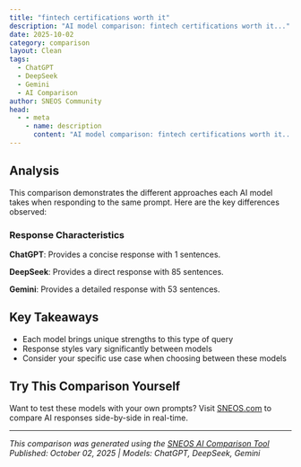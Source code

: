```yaml
---
title: "fintech certifications worth it"
description: "AI model comparison: fintech certifications worth it..."
date: 2025-10-02
category: comparison
layout: Clean
tags:
  - ChatGPT
  - DeepSeek
  - Gemini
  - AI Comparison
author: SNEOS Community
head:
  - - meta
    - name: description
      content: "AI model comparison: fintech certifications worth it..."
---
```


<ChatComparison
  title="fintech certifications worth it"
  prompt="fintech certifications worth it"
  :responses='{
    "ChatGPT": "Fintech certifications can be valuable for professionals looking to advance their careers in the financial technology sector. Here&#x27;s a breakdown of some popular certifications and their potential benefits:\n\n### 1. **Certified Fintech Professional (CFP)**\n   - **Provider**: Various organizations offer this certification, such as the Global Academy of Finance and Management (GAFM).\n   - **Benefits**: Provides foundational knowledge in fintech, including blockchain, digital currencies, and the regulatory environment. It’s suitable for newcomers and seasoned professionals seeking to validate their knowledge.\n\n### 2. **Certified Financial Technology Risk Professional (CFTRP)**\n   - **Provider**: Risk Management Association (RMA)\n   - **Benefits**: Focuses on risk management within fintech. It’s ideal for professionals responsible for managing and assessing risks in financial technology.\n\n### 3. **Blockchain and Cryptocurrency Certification**\n   - **Provider**: Institutions like Stanford University or online platforms like Coursera and edX offer courses and certifications.\n   - **Benefits**: With blockchain technology being a key aspect of fintech, this type of certification helps professionals understand cryptocurrency and its applications.\n\n### 4. **Certified Information Systems Auditor (CISA)**\n   - **Provider**: ISACA\n   - **Benefits**: While not exclusively fintech-focused, CISA validates information systems auditing and security knowledge, which is critical in fintech organizations.\n\n### 5. **Financial Modeling and Valuation Analyst (FMVA)**\n   - **Provider**: Corporate Finance Institute (CFI)\n   - **Benefits**: Teaches valuable financial modeling skills applicable in the fintech sector, making it easier to analyze financial data.\n\n### 6. **Digital Banking and Financial Technology Certificates**\n   - **Provider**: Various universities and online platforms (like Wharton, MIT, etc.)\n   - **Benefits**: These programs provide insights into digital banking, payments, funding, and technological innovation in finance.\n\n### 7. **Certified Financial Planner (CFP)**\n   - **Provider**: Certified Financial Planner Board of Standards\n   - **Benefits**: Although not directly a fintech certification, understanding personal finance can be enhanced with knowledge of fintech innovations.\n\n### Are Certifications Worth It?\n- **Career Advancement**: They can help you stand out in a competitive job market.\n- **Skill Development**: They provide structured learning and skills that may not be obtained through on-the-job experience alone.\n- **Networking Opportunities**: Certifications can connect you with professionals and organizations in the fintech space.\n\n### Things to Consider\n- **Cost**: Certifications can be expensive, so weigh the cost against the potential return on investment.\n- **Relevance**: Ensure that the certification aligns with your career goals and the specific area of fintech you&#x27;re interested in.\n- **Industry Recognition**: Research whether employers value the certification you’re considering.\n\nUltimately, whether or not a fintech certification is worth it depends on your personal career goals, current skills, and the specific job market in your area. Conduct thorough research and consider talking to professionals in the field to gather insights.",
    "DeepSeek": "Of course. This is a classic question in the fintech world, and the answer is nuanced: **Yes, fintech certifications can be worth it, but their value is highly dependent on your career goals, background, and the specific certification you choose.**\n\nThey are not a magic bullet, but a strategic tool.\n\nHere\u2019s a detailed breakdown to help you decide.\n\n### The \u0022Worth It\u0022 Spectrum: Who Benefits Most?\n\nCertifications provide the most value for:\n\n1.  **Career Switchers:** If you\u0027re coming from a non-finance or non-tech background (e.g., marketing, liberal arts), a certification is a powerful signal of your commitment and provides foundational knowledge. It answers the \u0022Why should we hire you for fintech?\u0022 question.\n2.  **Finance Professionals Moving into Tech Roles:** A banker, financial analyst, or compliance officer can use a tech-focused certification (e.g., in blockchain, data analytics, or RegTech) to bridge their knowledge gap and demonstrate tech fluency.\n3.  **Tech Professionals Moving into Finance:** A software developer or data scientist can use a finance-focused certification to understand the industry\u0027s core concepts, regulations, and business models, making them more effective in their roles.\n4.  **Early-Career Professionals:** For recent graduates or those with 1-3 years of experience, a certification can differentiate you in a competitive job market and supplement a light resume.\n5.  **Professionals Needing Specialized/Current Knowledge:** For areas like **Blockchain, Digital Assets, AI in Finance, or ESG (Sustainable Finance)**, certifications offer a structured way to gain cutting-edge knowledge that might not be covered in traditional degrees.\n\n---\n\n### The Potential Benefits\n\n*   **Signal of Commitment \u0026 Initiative:** Shows employers you are proactive about your professional development.\n*   **Structured Knowledge:** Provides a curated curriculum to quickly get up to speed on complex, interdisciplinary topics.\n*   **Credibility \u0026 Validation:** From a recognized institution (like a top university or industry body) adds a third-party stamp of approval to your skills.\n*   **Networking Opportunities:** Some programs offer access to alumni networks, forums, and events.\n*   **Career Transition Tool:** As mentioned, it\u0027s a key lever for pivoting into fintech.\n\n---\n\n### The Limitations \u0026 Caveats\n\n*   **Not a Replacement for Experience or a Degree:** A certification will rarely trump a strong work history or a relevant bachelor\u0027s/master\u0027s degree. It\u0027s a supplement, not a substitute.\n*   **Varying Quality and Recognition:** The fintech certification market is crowded. Some are excellent, while others are low-value \u0022pay-to-play\u0022 schemes. **Reputation of the issuer is critical.**\n*   **Cost vs. ROI:** They can be expensive. You must weigh the cost against the potential salary increase or career opportunity.\n*   **Rapidly Evolving Field:** The content can become outdated quickly. Look for programs that are frequently updated.\n\n---\n\n### A Curated List of Reputable Fintech Certifications\n\nHere are some well-regarded options, categorized by focus area:\n\n#### 1. Broad, Foundational Fintech Certifications (Ideal for Career Switchers)\n\n*   **University of Pennsylvania (Coursera): Fintech: Foundations \u0026 Applications**\n    *   **Pros:** From a top-tier Ivy League school. Covers a wide range of topics (payments, lending, blockchain). Very accessible.\n    *   **Cons:** High-level and foundational; not for deep technical specialization.\n*   **MIT Sloan School of Management: Fintech Certificate**\n    *   **Pros:** Prestigious brand, cutting-edge curriculum, excellent for networking.\n    *   **Cons:** Very expensive (typically $thousands), targeted more at executives and experienced professionals.\n*   **CFA Institute: Certificate in Investment Management (CIM) / Digital Assets**\n    *   **Pros:** From the global gold-standard for investment professionals. Highly respected in traditional finance moving into digital.\n    *   **Cons:** Finance-heavy; less focused on the pure \u0022tech\u0022 build side.\n\n#### 2. Specialized \u0026 Technical Certifications\n\n*   **Blockchain \u0026 Digital Assets:**\n    *   **Certified Blockchain Professional (CBP)** or similar from the **Blockchain Council**: Good for demonstrating specific technical knowledge, though ensure the provider is reputable.\n    *   **University of Cambridge (edX): Blockchain and Digital Currency**\n    *   **ConsenSys Academy: Ethereum Developer Program:** For developers who want to build in the Web3/crypto space.\n\n*   **Data \u0026 AI in Finance:**\n    *   **General Data Science Certifications** are often more valuable than a \u0022fintech-specific\u0022 AI cert. Consider:\n        *   **Google Data Analytics Professional Certificate (Coursera)**\n        *   **IBM Data Science Professional Certificate (Coursera)**\n    *   Apply these skills to finance projects for your portfolio.\n\n*   **Payments:**\n    *   **The Electronic Transactions Association (ETA) Certified Payments Professional (CPP):** The industry standard for the payments sector in the US. Highly specific and valuable for that niche.\n\n*   **Compliance \u0026 RegTech:**\n    *   **ACAMS Certified Anti-Money Laundering Specialist (CAMS):** The global benchmark for AML professionals. Directly applicable to fintech compliance roles.\n    *   **Certified Regulatory Compliance Manager (CRCM):** For US-focused banking compliance.\n\n#### 3. Corporate \u0026 Vendor-Specific Certifications\n\n*   **AWS/Azure/GCP Cloud Certifications:** Invaluable. A huge portion of fintech runs on the cloud. An **AWS Solutions Architect** or **AWS Security Specialty** certification is extremely practical and respected.\n*   **Salesforce Financial Services Cloud Accreditation:** If you\u0027re going into fintech sales, customer success, or implementation.\n\n### Final Verdict \u0026 Decision Framework\n\nBefore you spend any money, ask yourself these questions:\n\n1.  **What is my specific career goal?** (e.g., \u0022Become a Product Manager at a neobank,\u0022 \u0022Move into blockchain development,\u0022 \u0022Transition from commercial banking to a RegTech startup.\u0022)\n2.  **What specific skill or knowledge gap am I trying to fill?** (e.g., \u0022I don\u0027t understand how payment rails work,\u0022 \u0022I need to learn about crypto assets,\u0022 \u0022I need to speak the language of finance.\u0022)\n3.  **Is a certification the best way to fill that gap?** Could you achieve the same through:\n    *   A personal project (e.g., building a portfolio)?\n    *   Free online courses and articles?\n    *   Networking and informational interviews?\n4.  **Does this specific certification have a strong reputation?** Research the provider, read alumni reviews on LinkedIn, and see if it\u0027s recognized by companies you want to work for.\n\n**Conclusion:** A fintech certification is a strategic investment, not a default requirement. For the right person with a clear goal, choosing the right certification from a reputable provider can be **absolutely worth it**, accelerating a career transition and providing valuable, structured knowledge. For others, it might be an unnecessary expense. Do your homework and align it with your personal career map.",
    "Gemini": "Whether a fintech certification is \u0022worth it\u0022 depends heavily on your individual circumstances, goals, and the specific certification in question. Here\u0027s a breakdown to help you decide:\n\n**Factors to Consider:**\n\n*   **Your Career Goals:**\n    *   **Entry-level:** If you\u0027re trying to break into the fintech industry, a well-regarded certification can significantly boost your resume, demonstrating your commitment and foundational knowledge.\n    *   **Career advancement:** If you\u0027re already in the financial industry and looking to transition into a fintech role, a certification can showcase your new skills and understanding of the technological side.\n    *   **Specialization:**  If you\u0027re targeting a specific niche within fintech (e.g., blockchain, cybersecurity, regtech), a certification in that area can be invaluable.\n    *   **Entrepreneurship:** If you\u0027re planning to start a fintech company, certifications can provide you with the necessary knowledge and credibility.\n\n*   **Your Current Skills and Experience:**\n    *   **Limited background:** If you lack formal education or experience in finance or technology, a certification can provide a structured learning path and a credential to showcase your newly acquired skills.\n    *   **Solid foundation:** If you already have a strong background in finance or technology, a certification might be less crucial, but it can still provide specialized knowledge or enhance your credibility.\n\n*   **The Specific Certification:**\n    *   **Reputation:** Research the provider\u0027s reputation, industry recognition, and the certification\u0027s acceptance among fintech employers. Look for accreditations and endorsements.\n    *   **Curriculum:** Evaluate the curriculum to ensure it covers the topics relevant to your goals and the current trends in the fintech industry.\n    *   **Cost:** Compare the cost of the certification with the potential benefits and the salary expectations for roles you\u0027re targeting.\n    *   **Time Commitment:**  Assess the time required to complete the certification program and whether it fits into your schedule.\n    *   **Job Placement Assistance:**  Some certifications offer job placement assistance, which can be a valuable benefit.\n\n*   **Employer Value:**\n    *   **Do employers in your target area value the certification?**  Research job postings and talk to people working in fintech to gauge the certification\u0027s recognition.\n    *   **Do employers offer tuition reimbursement or incentives for employees to obtain certifications?**\n\n**Benefits of Fintech Certifications:**\n\n*   **Increased Knowledge and Skills:** Provides a structured learning path to acquire relevant skills in fintech areas like blockchain, AI, data science, payments, and regulatory compliance.\n*   **Enhanced Credibility:** Demonstrates your commitment to the fintech industry and your understanding of its key concepts and technologies.\n*   **Improved Job Prospects:** Makes your resume stand out to employers and increases your chances of landing a job in the competitive fintech market.\n*   **Higher Earning Potential:** Can lead to higher salaries as you become more valuable to employers with specialized skills.\n*   **Networking Opportunities:** Many certification programs offer networking opportunities with other professionals in the fintech industry.\n*   **Career Advancement:**  Helps you transition into more advanced roles within the fintech sector.\n*   **Staying Current:** Keeps you up-to-date with the latest trends and technologies in the rapidly evolving fintech landscape.\n\n**Potential Drawbacks:**\n\n*   **Cost:**  Fintech certifications can be expensive, so consider the return on investment (ROI).\n*   **Time Commitment:**  Certification programs can be time-consuming, requiring significant dedication and effort.\n*   **Relevance:**  Ensure the certification is relevant to your career goals and the current needs of the fintech industry.  A certification on an obsolete technology won\u0027t be helpful.\n*   **No Guarantee of a Job:**  While a certification can improve your job prospects, it\u0027s not a guarantee of employment.\n*   **Practical Experience Still Matters:**  Certifications are valuable, but practical experience and hands-on skills are equally important.\n\n**Examples of Popular Fintech Certifications (Illustrative, not exhaustive):**\n\n*   **Certified Fintech Professional (CFTP):** Focuses on a broad understanding of fintech concepts.\n*   **Oxford Fintech Programme:** Offered by the University of Oxford, a prestigious program covering various fintech topics.\n*   **Fintech Certificate from Wharton:** Offered by the University of Pennsylvania\u0027s Wharton School, another highly regarded program.\n*   **Certified Blockchain Expert (CBE):** Specializes in blockchain technology and its applications in finance.\n*   **Certified Anti-Money Laundering Specialist (CAMS):** Focuses on regulatory compliance and anti-money laundering practices in fintech.\n*   **Various Coursera and edX Specializations:** Many universities and institutions offer online fintech courses and specializations through these platforms.  Look for ones with good reviews and credible instructors.\n\n**Recommendations:**\n\n1.  **Research:** Thoroughly research different certifications and providers before making a decision.\n2.  **Define Your Goals:** Clearly define your career goals and identify the skills you need to achieve them.\n3.  **Consider Your Budget:** Set a budget for your certification and factor in the cost of the program, materials, and exam fees.\n4.  **Network:** Talk to people working in fintech to get their insights on the most valuable certifications.\n5.  **Combine with Experience:** Supplement your certification with practical experience through internships, projects, or volunteering.\n6.  **Stay Updated:**  The fintech landscape is constantly changing, so stay up-to-date with the latest trends and technologies.\n\nIn conclusion, a fintech certification can be a valuable investment if it aligns with your career goals, provides relevant skills, and is recognized by employers. However, it\u0027s important to carefully consider the costs, time commitment, and reputation of the certification before making a decision. Good luck!\n"
  }'
  published-date="14:12"
/>

## Analysis

This comparison demonstrates the different approaches each AI model takes when responding to the same prompt. Here are the key differences observed:

### Response Characteristics

**ChatGPT**: Provides a concise response with 1 sentences. 

**DeepSeek**: Provides a direct response with 85 sentences. 

**Gemini**: Provides a detailed response with 53 sentences. 

## Key Takeaways

- Each model brings unique strengths to this type of query
- Response styles vary significantly between models
- Consider your specific use case when choosing between these models

## Try This Comparison Yourself

Want to test these models with your own prompts? Visit [SNEOS.com](https://sneos.com) to compare AI responses side-by-side in real-time.

---

*This comparison was generated using the [SNEOS AI Comparison Tool](https://sneos.com)*
*Published: October 02, 2025 | Models: ChatGPT, DeepSeek, Gemini*
